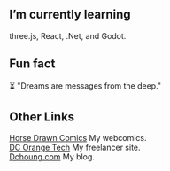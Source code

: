 ## I’m currently learning ##
three.js, React, .Net, and Godot.

## Fun fact ##
:hourglass_flowing_sand: "Dreams are messages from the deep."

## Other Links ##
[Horse Drawn Comics](https://horsedrawncomics.com?tag=github) My webcomics.<br />
[DC Orange Tech](https://dcorangetech.com?tag=github) My freelancer site.<br />
[Dchoung.com](https://dchoung.com?tag=github) My blog.
<!--
**dpchu/dpchu** is a ✨ _special_ ✨ repository because its `README.md` (this file) appears on your GitHub profile.

Here are some ideas to get you started:

- 🔭 I’m currently working on ...
🌱 I’m currently learning ...
- 👯 I’m looking to collaborate on ...
- 🤔 I’m looking for help with ...
- 💬 Ask me about ...
- 📫 How to reach me: ...
- 😄 Pronouns: ...
- ⚡ Fun fact: ...
-->
